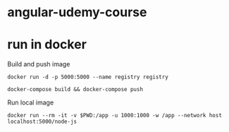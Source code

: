 # angular-udemy-course

# run in docker 

Build and push image

```docker run -d -p 5000:5000 --name registry registry```

```docker-compose build && docker-compose push```

Run local image

```docker run --rm -it -v $PWD:/app -u 1000:1000 -w /app --network host localhost:5000/node-js```
